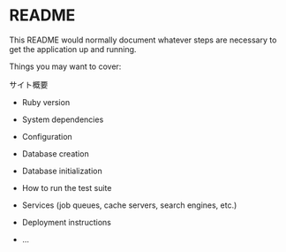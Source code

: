 # README

This README would normally document whatever steps are necessary to get the
application up and running.

Things you may want to cover:

サイト概要

* Ruby version

* System dependencies

* Configuration

* Database creation

* Database initialization

* How to run the test suite

* Services (job queues, cache servers, search engines, etc.)

* Deployment instructions

* ...

